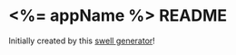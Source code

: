 # <%= appName %> README



Initially created by this [swell generator][parent-generator-url]!

[parent-generator-url]: https://github.com/swellaby/generator-swell